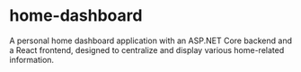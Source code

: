 # home-dashboard
A personal home dashboard application with an ASP.NET Core backend and a React frontend, designed to centralize and display various home-related information.
